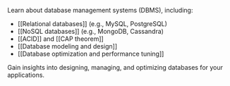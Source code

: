 Learn about database management systems (DBMS), including:

- [[Relational databases]] (e.g., MySQL, PostgreSQL)
- [[NoSQL databases]] (e.g., MongoDB, Cassandra)
- [[ACID]] and [[CAP theorem]]
- [[Database modeling and design]]
- [[Database optimization and performance tuning]]

Gain insights into designing, managing, and optimizing databases for your applications.